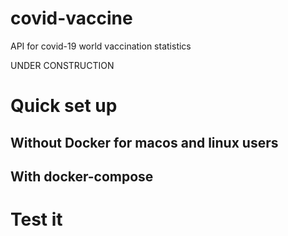# covid-vaccine
API for covid-19 world vaccination statistics

UNDER CONSTRUCTION

# Quick set up

## Without Docker for macos and linux users

## With docker-compose

# Test it


